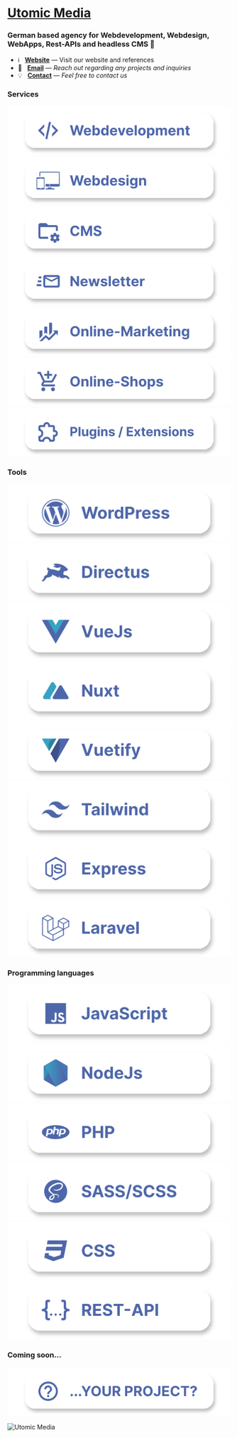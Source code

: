 # [Utomic Media](https://utomic.media)
### German based agency for Webdevelopment, Webdesign, WebApps, Rest-APIs and headless CMS  👋

<!--
**utomic-media/.github** is a ✨ _special_ ✨ repository because its `README.md` (this file) appears on your GitHub profile.
-->
* ℹ️ &nbsp; **[Website](https://utomic.media)** — Visit our website and references
* 📩 &nbsp; **[Email](mailto:hey@utomic.media)** — _Reach out regarding any projects and inquiries_
* 💡 &nbsp; **[Contact](https://utomic.media/kontakt)** — _Feel free to contact us_


<!-- TODO: create tags out of svgs / use list -->
<!-- TODO:  Add Utomic logo to the end -->
<!-- TODO: icon alignment and spacing -->
<!-- TODO: stash commit history (simply "add readme") -->
<!-- TODO: display on github profile -->

### Services

![Webdevelopment](./assets/cards/Webdevelopment@1x.svg)
![Webdesign](./assets/cards/Webdesign@1x.svg)
![CMS](./assets/cards/CMS@1x.svg)
![Newsletter](./assets/cards/Newsletter@1x.svg)
![Online-Marketing](./assets/cards/Online-Marketing@1x.svg)
![Online-Shops](./assets/cards/Online-Shops@1x.svg)
![Plugins and Extensions](./assets/cards/Plugin-Extensions@1x.svg)
     
### Tools
![WordPress](./assets/cards/WordPress@1x.svg)
![Directus](./assets/cards/Directus@1x.svg)
![VueJs](./assets/cards/VueJs@1x.svg)
![Nuxt](./assets/cards/Nuxt@1x.svg)
![Vuetify](./assets/cards/Vuetify@1x.svg)
![Tailwind](./assets/cards/Tailwind@1x.svg)
![Express](./assets/cards/Express@1x.svg)
![Laravel](./assets/cards/Laravel@1x.svg)

### Programming languages
![JavaScript](./assets/cards/JavaScript@1x.svg)
![NodeJs](./assets/cards/NodeJs@1x.svg)
![PHP](./assets/cards//PHP@1x.svg)
![SASS/SCSS](./assets/cards/SASS-SCSS@1x.svg)
![CSS](./assets/cards/CSS@1x.svg)
![REST-API](./assets/cards/REST-API@1x.svg)

### Coming soon...
![Your Project](./assets/cards/your-project@1x.svg)


![Utomic Media](./assets/cards/Utomic-Media-Logo.png)

